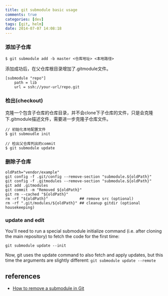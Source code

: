 ```yaml
---
title: git submodule basic usage
comments: true
categories: [dev]
tags: [git, helm]
date: 2014-07-07 14:08:18
---
```



### 添加子仓库

`$ git submodule add -b master <仓库地址> <本地路径>`

添加成功后，在父仓库根目录增加了.gitmodule文件。

```
[submodule "repo"]
    path = lib
    url = ssh://your-url/repo.git
```


### 检出(checkout)

克隆一个包含子仓库的仓库目录，并不会clone下子仓库的文件，只是会克隆下.gitmodule描述文件，需要进一步克隆子仓库文件。

```
// 初始化本地配置文件
$ git submoudle init

// 检出父仓库列出的commit
$ git submodule update
```

### 删除子仓库


```
oldPath="vendor/example"
git config -f .git/config --remove-section "submodule.${oldPath}"
git config -f .gitmodules --remove-section "submodule.${oldPath}"
git add .gitmodules
git commit -m "Removed ${oldPath}"
git rm --cached "${oldPath}"
rm -rf "${oldPath}"              ## remove src (optional)
rm -rf ".git/modules/${oldPath}" ## cleanup gitdir (optional housekeeping)

```

### update and edit

You'll need to run a special submodule initialize command (i.e. after cloning the main repository) to fetch the code for the first time:

`git submodule update --init`

Now, git uses the update command to also fetch and apply updates, but this time the arguments are slightly different:
`git submodule update --remote`

references
----------


- [How to remove a submodule in Git](https://forum.freecodecamp.org/t/how-to-remove-a-submodule-in-git/13228
)

